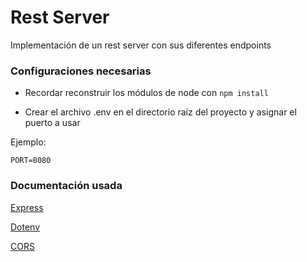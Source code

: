 # **Rest Server**

Implementación de un rest server con sus diferentes endpoints

### **Configuraciones necesarias**

* Recordar reconstruir los módulos de node con ``` npm install ```

* Crear el archivo .env en el directorio raíz del proyecto y asignar el puerto a usar

Ejemplo:
```
PORT=8080
```

### **Documentación usada**

[Express](https://www.npmjs.com/package/express)

[Dotenv](https://www.npmjs.com/package/dotenv)

[CORS](https://www.npmjs.com/package/cors)


